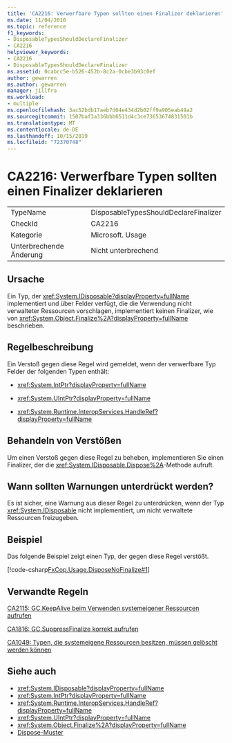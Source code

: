 ```yaml
---
title: 'CA2216: Verwerfbare Typen sollten einen Finalizer deklarieren'
ms.date: 11/04/2016
ms.topic: reference
f1_keywords:
- DisposableTypesShouldDeclareFinalizer
- CA2216
helpviewer_keywords:
- CA2216
- DisposableTypesShouldDeclareFinalizer
ms.assetid: 0cabcc5e-b526-452b-8c2a-0cbe3b93c0ef
author: gewarren
ms.author: gewarren
manager: jillfra
ms.workload:
- multiple
ms.openlocfilehash: 3ac52bdb17aeb7d04e434d2b02ff9a905eab49a2
ms.sourcegitcommit: 1507baf3a336bbb6511d4c3ce73653674831501b
ms.translationtype: MT
ms.contentlocale: de-DE
ms.lasthandoff: 10/15/2019
ms.locfileid: "72370748"
---
```

# <a name="ca2216-disposable-types-should-declare-finalizer"></a>CA2216: Verwerfbare Typen sollten einen Finalizer deklarieren

|||
|-|-|
|TypeName|DisposableTypesShouldDeclareFinalizer|
|CheckId|CA2216|
|Kategorie|Microsoft. Usage|
|Unterbrechende Änderung|Nicht unterbrechend|

## <a name="cause"></a>Ursache

Ein Typ, der <xref:System.IDisposable?displayProperty=fullName> implementiert und über Felder verfügt, die die Verwendung nicht verwalteter Ressourcen vorschlagen, implementiert keinen Finalizer, wie von <xref:System.Object.Finalize%2A?displayProperty=fullName> beschrieben.

## <a name="rule-description"></a>Regelbeschreibung

Ein Verstoß gegen diese Regel wird gemeldet, wenn der verwerfbare Typ Felder der folgenden Typen enthält:

- <xref:System.IntPtr?displayProperty=fullName>

- <xref:System.UIntPtr?displayProperty=fullName>

- <xref:System.Runtime.InteropServices.HandleRef?displayProperty=fullName>

## <a name="how-to-fix-violations"></a>Behandeln von Verstößen

Um einen Verstoß gegen diese Regel zu beheben, implementieren Sie einen Finalizer, der die <xref:System.IDisposable.Dispose%2A>-Methode aufruft.

## <a name="when-to-suppress-warnings"></a>Wann sollten Warnungen unterdrückt werden?

Es ist sicher, eine Warnung aus dieser Regel zu unterdrücken, wenn der Typ <xref:System.IDisposable> nicht implementiert, um nicht verwaltete Ressourcen freizugeben.

## <a name="example"></a>Beispiel

Das folgende Beispiel zeigt einen Typ, der gegen diese Regel verstößt.

[!code-csharp[FxCop.Usage.DisposeNoFinalize#1](../code-quality/codesnippet/CSharp/ca2216-disposable-types-should-declare-finalizer_1.cs)]

## <a name="related-rules"></a>Verwandte Regeln

[CA2115: GC.KeepAlive beim Verwenden systemeigener Ressourcen aufrufen](../code-quality/ca2115-call-gc-keepalive-when-using-native-resources.md)

[CA1816: GC.SuppressFinalize korrekt aufrufen](../code-quality/ca1816.md)

[CA1049: Typen, die systemeigene Ressourcen besitzen, müssen gelöscht werden können](../code-quality/ca1049-types-that-own-native-resources-should-be-disposable.md)

## <a name="see-also"></a>Siehe auch

- <xref:System.IDisposable?displayProperty=fullName>
- <xref:System.IntPtr?displayProperty=fullName>
- <xref:System.Runtime.InteropServices.HandleRef?displayProperty=fullName>
- <xref:System.UIntPtr?displayProperty=fullName>
- <xref:System.Object.Finalize%2A?displayProperty=fullName>
- [Dispose-Muster](/dotnet/standard/design-guidelines/dispose-pattern)